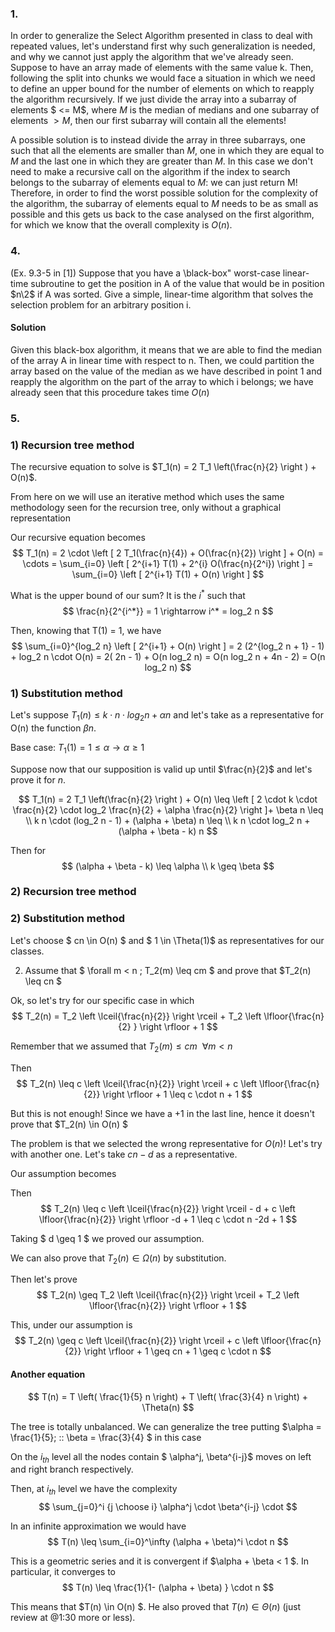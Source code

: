 ### 1.

In order to generalize the Select Algorithm presented in class to deal with repeated values, let's understand first why such generalization is needed, and why we cannot just apply the algorithm that we've already seen. Suppose to have an array made of elements with the same value k. Then, following the split into chunks we would face a situation in which we need to define an upper bound for the number of elements on which to reapply the algorithm recursively. If we just divide the array into a subarray of elements $ <= M$, where $M$ is the median of medians and one subarray of elements $> M$, then our first subarray will contain all the elements! 

A possible solution is to instead divide the array in three subarrays, one such that all the elements are smaller than $M$, one in which they are equal to $M$ and the last one in which they are greater than $M$. In this case we don't need to make a recursive call on the algorithm if the index to search belongs to the subarray of elements equal to $M$: we can just return M! Therefore, in order to find the worst possible solution for the complexity of the algorithm, the subarray of elements equal to $M$ needs to be as small as possible and this gets us back to the case analysed on the first algorithm, for which we know that the overall complexity is $O(n)$.

### 4. 
(Ex. 9.3-5 in [1]) Suppose that you have a \black-box" worst-case linear-
time subroutine to get the position in A of the value that would be in
position $n\2$ if A was sorted. Give a simple, linear-time algorithm that
solves the selection problem for an arbitrary position i.

#### Solution
Given this black-box algorithm, it means that we are able to find the median of the array A in linear time with respect to n. Then, we could partition the array based on the value of the median as we have described in point 1 and reapply the algorithm on the part of the array to which i belongs; we have already seen that this procedure takes time $O(n)$

### 5.

### 1) Recursion tree method

The recursive equation to solve is $T_1(n) = 2 T_1 \left(\frac{n}{2} \right ) + O(n)$.

From here on we will use an iterative method which uses the same methodology seen for the recursion tree, only without a graphical representation

Our recursive equation becomes 
$$ T_1(n) = 2 \cdot \left [ 2 T_1(\frac{n}{4}) + O(\frac{n}{2}) \right ] + O(n) = \cdots = \sum_{i=0} \left [ 2^{i+1} T(1) + 2^{i} O(\frac{n}{2^i}) \right ] = \sum_{i=0} \left [ 2^{i+1} T(1) + O(n) \right ] $$

What is the upper bound of our sum? It is the $i^*$ such that 
$$
\frac{n}{2^{i^*}} = 1 \rightarrow i^* = log_2 n
$$

Then, knowing that T(1) = 1, we have 
$$
\sum_{i=0}^{log_2 n} \left [ 2^{i+1} + O(n) \right ] = 2 (2^{log_2 n + 1} - 1) + log_2 n \cdot O(n) = 2( 2n - 1) + O(n log_2 n) = O(n log_2 n + 4n - 2) = O(n log_2 n)
$$

### 1) Substitution method

Let's suppose $T_1(n) \leq k \cdot n \cdot log_2 n + \alpha n$ and let's take as a representative for O(n) the function $\beta n$.

Base case: $T_1(1) = 1 \leq \alpha \rightarrow \alpha \geq 1$

Suppose now that our supposition is valid up until $\frac{n}{2}$ and let's prove it for $n$.

$$
T_1(n) = 2 T_1 \left(\frac{n}{2} \right ) + O(n) 
\leq \left [ 2 \cdot k \cdot \frac{n}{2} \cdot log_2 \frac{n}{2} + \alpha \frac{n}{2} \right ]+ \beta n \leq \\
k n \cdot (log_2 n - 1) + (\alpha + \beta) n \leq \\  
k n \cdot log_2 n + (\alpha + \beta - k) n
$$

Then for 
$$
(\alpha + \beta - k) \leq \alpha \\
k  \geq \beta
$$

### 2) Recursion tree method



### 2) Substitution method

Let's choose $ cn \in O(n) $ and $ 1 \in \Theta(1)$ as representatives for our classes.

2) Assume that $ \forall m < n \; T_2(m) \leq cm $ and prove that $T_2(n) \leq cn $

Ok, so let's try for our specific case in which $$ T_2(n) = T_2  \left \lceil{\frac{n}{2}} \right \rceil + T_2  \left \lfloor{\frac{n}{2} } \right \rfloor  + 1 $$

Remember that we assumed that $T_2(m) \leq cm \:\: \forall m < n$

Then $$ T_2(n) \leq c \left \lceil{\frac{n}{2}} \right \rceil + c \left \lfloor{\frac{n}{2}} \right \rfloor + 1 \leq c \cdot n + 1 $$

But this is not enough! Since we have a $+1$ in the last line, hence it doesn't prove that $T_2(n) \in O(n) $

The problem is that we selected the wrong representative for $O(n)$!
Let's try with another one. Let's take $cn - d$ as a representative.

Our assumption becomes

Then $$ T_2(n) \leq c  \left \lceil{\frac{n}{2}} \right \rceil - d + c  \left \lfloor{\frac{n}{2}} \right \rfloor -d + 1 \leq c \cdot n -2d + 1 $$

Taking $ d \geq 1 $ we proved our assumption.

We can also prove that $T_2(n) \in \Omega(n)$ by substitution.

Then let's prove $$ T_2(n) \geq T_2  \left \lceil{\frac{n}{2}} \right \rceil + T_2 \left \lfloor{\frac{n}{2}} \right \rfloor + 1 $$

This, under our assumption is $$ T_2(n) \geq c  \left \lceil{\frac{n}{2}} \right \rceil + c \left \lfloor{\frac{n}{2}} \right \rfloor + 1  \geq cn + 1 \geq c \cdot n $$

#### Another equation

$$ T(n) = T \left( \frac{1}{5} n \right) + T \left( \frac{3}{4} n \right) + \Theta(n) $$

The tree is totally unbalanced. We can generalize the tree putting $\alpha = \frac{1}{5}; \:\: \beta = \frac{3}{4} $ in this case

On the $i_{th}$ level all the nodes contain $ \alpha^j,  \beta^{i-j}$ moves on left and right branch respectively.

Then, at $i_{th}$ level we have the complexity $$ \sum_{j=0}^i {j \choose i} \alpha^j \cdot \beta^{i-j} \cdot $$

In an infinite approximation we would have
$$ T(n) \leq \sum_{i=0}^\infty (\alpha + \beta)^i \cdot n $$

This is a geometric series and it is convergent if $\alpha + \beta < 1 $. In particular, it converges to $$ T(n) \leq \frac{1}{1- (\alpha + \beta) } \cdot n $$

This means that $T(n) \in O(n) $. He also proved that $T(n) \in \Theta(n)$ (just review at @1:30 more or less).